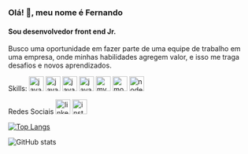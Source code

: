 ### Olá! 👋, meu nome é Fernando
#### Sou desenvolvedor front end Jr.


Busco uma oportunidade em fazer parte de uma equipe de trabalho em uma empresa, onde minhas habilidades agregem valor, e isso me traga desafios e novos aprendizados.

Skills: <img src='https://cdn.icon-icons.com/icons2/2108/PNG/512/javascript_icon_130900.png' alt='javascript' height='30'>  <img src='https://cdn.icon-icons.com/icons2/2415/PNG/512/react_original_logo_icon_146374.png' alt='javascript' height='30'>  <img src='https://cdn.icon-icons.com/icons2/2107/PNG/512/file_type_html_icon_130541.png' alt='javascript' height='30'>  <img src='https://cdn.icon-icons.com/icons2/2107/PNG/512/file_type_css_icon_130661.png' alt='javascript' height='30'> <img src='https://img2.gratispng.com/20180821/lyg/kisspng-mysql-workbench-database-mysql-cluster-5b7cdc87c3dd20.3638601015349095758023.jpg' alt='mysql' height='30'> <img src='https://www.redspark.io/wp-content/uploads/2020/02/mongodb.jpg' alt='mongodb' height='30'> <img src='https://img2.gratispng.com/20180622/uv/kisspng-node-js-express-js-javascript-redis-mean-node-js-5b2d0123ca95c5.3187062015296760678298.jpg' alt='nodejs' height='30'>

Redes Sociais
[<img src='https://cdn.icon-icons.com/icons2/99/PNG/512/linkedin_socialnetwork_17441.png' alt='linkedin' height='30'>](https://www.linkedin.com/in/nandorodrigues/)  [<img src='https://cdn.icon-icons.com/icons2/1753/PNG/512/iconfinder-social-media-applications-3instagram-4102579_113804.png' alt='instagram' height='30'>](https://www.instagram.com/dev.luizfernando/)

[![Top Langs](https://github-readme-stats.vercel.app/api/top-langs/?username=nandovbr)](https://github.com/anuraghazra/github-readme-stats)

![GitHub stats](https://github-readme-stats.vercel.app/api?username=nandovbr&show_icons=true)  

